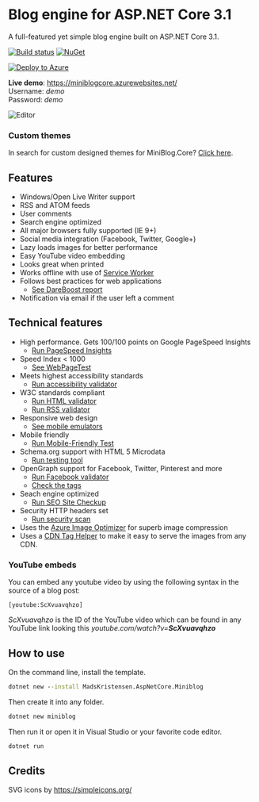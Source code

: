 # Blog engine for ASP.NET Core 3.1

A full-featured yet simple blog engine built on ASP.NET Core 3.1.

[![Build status](https://ci.appveyor.com/api/projects/status/lwjrlpvmhg50wwbs?svg=true)](https://ci.appveyor.com/project/madskristensen/miniblog-core)
[![NuGet](https://img.shields.io/nuget/v/MadsKristensen.AspNetCore.Miniblog.svg)](https://nuget.org/packages/MadsKristensen.AspNetCore.Miniblog/)

[![Deploy to Azure](http://azuredeploy.net/deploybutton.png)](https://azuredeploy.net/)

**Live demo**: <https://miniblogcore.azurewebsites.net/>  
Username: *demo*  
Password: *demo*

![Editor](art/editor.png)

### Custom themes
In search for custom designed themes for MiniBlog.Core? [Click here](https://francis.bio/miniblog-themes/).

## Features
- Windows/Open Live Writer support
- RSS and ATOM feeds
- User comments
- Search engine optimized
- All major browsers fully supported (IE 9+)
- Social media integration (Facebook, Twitter, Google+)
- Lazy loads images for better performance
- Easy YouTube video embedding
- Looks great when printed
- Works offline with use of [Service Worker](https://developers.google.com/web/fundamentals/primers/service-workers/)
- Follows best practices for web applications
  - [See DareBoost report](https://www.dareboost.com/en/report/59e928f10cf224d151dfbe2d)
- Notification via email if the user left a comment

## Technical features
- High performance. Gets 100/100 points on Google PageSpeed Insights 
  - [Run PageSpeed Insights](https://developers.google.com/speed/pagespeed/insights/?url=https%3A%2F%2Fminiblogcore.azurewebsites.net%2F)
- Speed Index < 1000
  - [See WebPageTest](http://www.webpagetest.org/result/170928_1R_cf91bb2d800cc389821c5cfa7e353f0d/) 
- Meets highest accessibility standards 
  - [Run accessibility validator](http://wave.webaim.org/report#/https://miniblogcore.azurewebsites.net/)
- W3C standards compliant 
  - [Run HTML validator](https://html5.validator.nu/?doc=https%3A%2F%2Fminiblogcore.azurewebsites.net%2F)
  - [Run RSS validator](https://validator.w3.org/feed/check.cgi?url=https%3A%2F%2Fminiblogcore.azurewebsites.net%2Ffeed%2Frss%2F)
- Responsive web design
  - [See mobile emulators](https://www.responsinator.com/?url=https%3A%2F%2Fminiblogcore.azurewebsites.net%2F)
- Mobile friendly
  - [Run Mobile-Friendly Test](https://search.google.com/test/mobile-friendly?id=i4i-jw3VafvYnjcyHt4jgg)
- Schema.org support with HTML 5 Microdata 
  - [Run testing tool](https://search.google.com/structured-data/testing-tool#url=https%3A%2F%2Fminiblogcore.azurewebsites.net%2F)
- OpenGraph support for Facebook, Twitter, Pinterest and more
  - [Run Facebook validator](https://developers.facebook.com/tools/debug/sharing/?q=https%3A%2F%2Fminiblogcore.azurewebsites.net%2F)
  - [Check the tags](http://opengraphcheck.com/result.php?url=https%3A%2F%2Fminiblogcore.azurewebsites.net%2F#.WdhRDjBlB3g)
- Seach engine optimized
  - [Run SEO Site Checkup](https://seositecheckup.com/seo-audit/miniblogcore.azurewebsites.net)
- Security HTTP headers set
  - [Run security scan](https://securityheaders.io/?q=https%3A%2F%2Fminiblogcore.azurewebsites.net%2F&hide=on&followRedirects=on)
- Uses the [Azure Image Optimizer](https://github.com/madskristensen/ImageOptimizerWebJob) for superb image compression
- Uses a [CDN Tag Helper](https://github.com/madskristensen/WebEssentials.AspNetCore.CdnTagHelpers) to make it easy to serve the images from any CDN.

### YouTube embeds
You can embed any youtube video by using the following syntax in the source of a blog post:

```
[youtube:ScXvuavqhzo]
```

*ScXvuavqhzo* is the ID of the YouTube video which can be found in any YouTube link looking this *youtube.com/watch?v=**ScXvuavqhzo***

## How to use
On the command line, install the template.

```cmd
dotnet new --install MadsKristensen.AspNetCore.Miniblog
```

Then create it into any folder.

```cmd
dotnet new miniblog
```

Then run it or open it in Visual Studio or your favorite code editor.

```cmd
dotnet run
```

## Credits
SVG icons by <https://simpleicons.org/>
